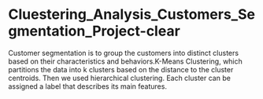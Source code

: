 # Cluestering_Analysis_Customers_Segmentation_Project-clear
Customer segmentation is to group the customers into distinct clusters based on their characteristics and behaviors.K-Means Clustering, which partitions the data into k clusters based on the distance to the cluster centroids. Then we used hierarchical clustering. Each cluster can be assigned a label that describes its main features.

